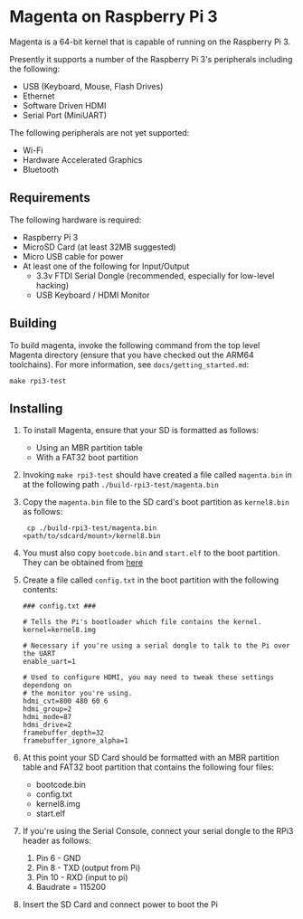 #  Magenta on Raspberry Pi 3

Magenta is a 64-bit kernel that is capable of running on the Raspberry Pi 3.

Presently it supports a number of the Raspberry Pi 3's peripherals including
the following:
 + USB (Keyboard, Mouse, Flash Drives)
 + Ethernet
 + Software Driven HDMI
 + Serial Port (MiniUART)

The following peripherals are not yet supported:
 + Wi-Fi
 + Hardware Accelerated Graphics
 + Bluetooth

## Requirements

The following hardware is required:
 + Raspberry Pi 3
 + MicroSD Card (at least 32MB suggested)
 + Micro USB cable for power
 + At least one of the following for Input/Output
    - 3.3v FTDI Serial Dongle (recommended, especially for low-level hacking)
    - USB Keyboard / HDMI Monitor

## Building
To build magenta, invoke the following command from the top level Magenta
directory (ensure that you have checked out the ARM64 toolchains). For more
information, see `docs/getting_started.md`:

    make rpi3-test

## Installing
1. To install Magenta, ensure that your SD is formatted as follows:
   + Using an MBR partition table
   + With a FAT32 boot partition

2. Invoking `make rpi3-test`  should have created a file called `magenta.bin` in
   at the following path `./build-rpi3-test/magenta.bin`

3. Copy the `magenta.bin` file to the SD card's boot partition as `kernel8.bin`
   as follows:

        cp ./build-rpi3-test/magenta.bin <path/to/sdcard/mount>/kernel8.bin

4. You must also copy `bootcode.bin` and `start.elf` to the boot partition. They
   can be obtained from [here](https://github.com/raspberrypi/firmware/tree/master/boot)

5. Create a file called `config.txt` in the boot partition with the following
   contents:

   ```
   ### config.txt ###

   # Tells the Pi's bootloader which file contains the kernel.
   kernel=kernel8.img

   # Necessary if you're using a serial dongle to talk to the Pi over the UART
   enable_uart=1

   # Used to configure HDMI, you may need to tweak these settings dependong on
   # the monitor you're using.
   hdmi_cvt=800 480 60 6
   hdmi_group=2
   hdmi_mode=87
   hdmi_drive=2
   framebuffer_depth=32
   framebuffer_ignore_alpha=1
   ```

6. At this point your SD Card should be formatted with an MBR partition table
   and FAT32 boot partition that contains the following four files:
   + bootcode.bin
   + config.txt
   + kernel8.img
   + start.elf

7. If you're using the Serial Console, connect your serial dongle to the RPi3
   header as follows:
   1. Pin 6 - GND
   2. Pin 8 - TXD (output from Pi)
   3. Pin 10 - RXD (input to pi)
   4. Baudrate = 115200

8. Insert the SD Card and connect power to boot the Pi


